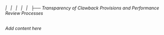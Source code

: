 ###### |   |   |   |   |   ├── Transparency of Clawback Provisions and Performance Review Processes

*Add content here*